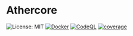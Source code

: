 ﻿# Athercore

![License: MIT](https://img.shields.io/badge/License-MIT-yellow.svg)
[![Docker](https://github.com/DrProfessorPHD/athercore/actions/workflows/docker.yml/badge.svg)](https://github.com/DrProfessorPHD/athercore/pkgs/container/athercore)
[![CodeQL](https://github.com/DrProfessorPHD/athercore/actions/workflows/codeql.yml/badge.svg)](https://github.com/DrProfessorPHD/athercore/security/code-scanning)
[![coverage](https://codecov.io/github/DrProfessorPHD/athercore/coverage.svg?branch=main)](https://codecov.io/github/DrProfessorPHD/athercore?branch=main)
















